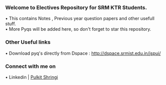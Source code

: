 
### Welcome to Electives Repository for SRM KTR Students.
• This contains Notes , Previous year question papers and other usefull stuff.<br>
• More Pyqs will be added here, so don't forget to star this repository.
### Other Useful links 
• Download pyq's directly from Dspace : http://dspace.srmist.edu.in/jspui/
### Connect with me on
• Linkedin | [Pulkit Shringi](https://www.linkedin.com/in/pulkitshringi/)
